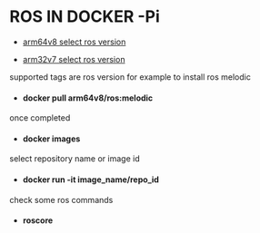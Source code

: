 # ROS IN DOCKER -Pi 

 - [arm64v8 select ros version ](https://hub.docker.com/r/arm64v8/ros/)

 - [arm32v7 select ros version ](https://hub.docker.com/r/arm32v7/ros/)

 supported tags are ros version for example to install ros melodic 
 
 - #### docker pull arm64v8/ros:melodic ###
 once completed 
 - #### docker images
 select repository  name or image id 
 - #### docker run -it image_name/repo_id
check some ros commands
- #### roscore
